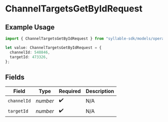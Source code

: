 # ChannelTargetsGetByIdRequest

## Example Usage

```typescript
import { ChannelTargetsGetByIdRequest } from "syllable-sdk/models/operations";

let value: ChannelTargetsGetByIdRequest = {
  channelId: 548846,
  targetId: 473326,
};
```

## Fields

| Field              | Type               | Required           | Description        |
| ------------------ | ------------------ | ------------------ | ------------------ |
| `channelId`        | *number*           | :heavy_check_mark: | N/A                |
| `targetId`         | *number*           | :heavy_check_mark: | N/A                |